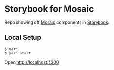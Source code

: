 # Storybook for Mosaic
Repo showing off [Mosaic](https://github.com/positive-js/mosaic) components in [Storybook](https://storybook.js.org/).

## Local Setup

```
$ yarn
$ yarn start
```
Open [http://localhost:4300](http://localhost:4300)
